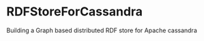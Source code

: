 RDFStoreForCassandra
====================

Building a Graph based distributed RDF store for Apache cassandra
